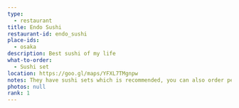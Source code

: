 ```yaml
---
type: 
  - restaurant
title: Endo Sushi
restaurant-id: endo_sushi
place-ids:
  - osaka
description: Best sushi of my life
what-to-order:
  - Sushi set
location: https://goo.gl/maps/YFXL7TMgnpw
notes: They have sushi sets which is recommended, you can also order per piece if you want
photos: null
rank: 1
---
```

